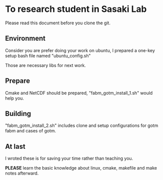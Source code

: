 # To research student in Sasaki Lab

Please read this document before you clone the git.

## Environment

Consider you are prefer doing your work on ubuntu, I prepared a one-key setup bash file named "ubuntu_config.sh"

Those are necessary libs for next work.

## Prepare

Cmake and NetCDF should be prepared, "fabm_gotm_install_1.sh" would help you.

## Building

"fabm_gotm_install_2.sh" includes clone and setup configurations for gotm fabm and cases of gotm.

## At last

I wroted these is for saving your time rather than teaching you.

**PLEASE** learn the basic knowledge about linux, cmake, makefile and make notes afterward.

